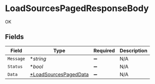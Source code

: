 # LoadSourcesPagedResponseBody

OK


## Fields

| Field                                              | Type                                               | Required                                           | Description                                        |
| -------------------------------------------------- | -------------------------------------------------- | -------------------------------------------------- | -------------------------------------------------- |
| `Message`                                          | **string*                                          | :heavy_minus_sign:                                 | N/A                                                |
| `Status`                                           | **bool*                                            | :heavy_minus_sign:                                 | N/A                                                |
| `Data`                                             | [*LoadSourcesPagedData](./loadsourcespageddata.md) | :heavy_minus_sign:                                 | N/A                                                |